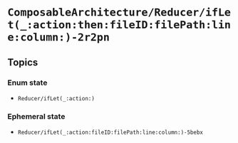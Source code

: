 # ``ComposableArchitecture/Reducer/ifLet(_:action:then:fileID:filePath:line:column:)-2r2pn``

## Topics

### Enum state

- ``Reducer/ifLet(_:action:)``

### Ephemeral state

- ``Reducer/ifLet(_:action:fileID:filePath:line:column:)-5bebx``
